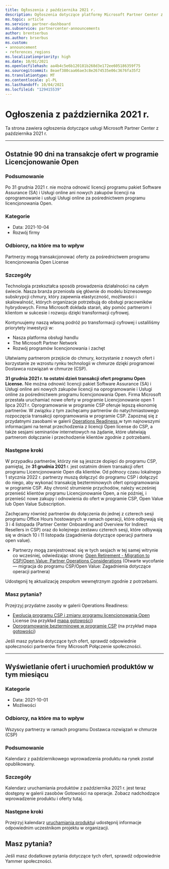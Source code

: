 ```yaml
---
title: Ogłoszenia z października 2021 r.
description: Ogłoszenia dotyczące platformy Microsoft Partner Center z października 2021 r., w tym nowe możliwości, promocje, oferty, rynki lub zmiany istniejących ofert.
ms.topic: article
ms.service: partner-dashboard
ms.subservice: partnercenter-announcements
author: brentserbus
ms.author: brserbus
ms.custom:
- announcement
- references_regions
ms.localizationpriority: high
ms.date: 10/01/2021
ms.openlocfilehash: aa4b4c5e6b120181b268d3e172ee605186359f75
ms.sourcegitcommit: 8eaef380caa66ae3c8e2674535e06c3676fa35f2
ms.translationtype: MT
ms.contentlocale: pl-PL
ms.lasthandoff: 10/04/2021
ms.locfileid: "129415539"
---
```

# <a name="october-2021-announcements"></a>Ogłoszenia z października 2021 r.

Ta strona zawiera ogłoszenia dotyczące usługi Microsoft Partner Center z października 2021 r.

________________
## <a name="final-90-days-to-transact-offers-in-the-open-license-program"></a><a name="2"></a>Ostatnie 90 dni na transakcje ofert w programie Licencjonowanie Open

### <a name="summary"></a>Podsumowanie

Po 31 grudnia 2021 r. nie można odnowić licencji programu pakiet Software Assurance (SA) i Usługi online ani nowych zakupów licencji na oprogramowanie i usługi Usługi online za pośrednictwem programu licencjonowania Open.

### <a name="categories"></a>Kategorie

- Data: 2021-10-04
- Rozwój firmy

### <a name="impacted-audience"></a>Odbiorcy, na które ma to wpływ

Partnerzy mogą transakcjonować oferty za pośrednictwem programu licencjonowania Open License

### <a name="details"></a>Szczegóły

Technologia przekształca sposób prowadzenia działalności na całym świecie. Nasza branża przeniosła się głównie do modelu biznesowego subskrypcji chmury, który zapewnia elastyczność, możliwości i skalowalność, których organizacje potrzebują do obsługi pracowników hybrydowych. Firma Microsoft dokłada starań, aby pomóc partnerom i klientom w sukcesie i rozwoju dzięki transformacji cyfrowej.

Kontynuujemy naszą własną podróż po transformacji cyfrowej i ustaliliśmy priorytety inwestycji w:

- Nasza platforma obsługi handlu
- The Microsoft Partner Network
- Rozwój programów licencjonowania i zachęt

Ułatwiamy partnerom przejście do chmury, korzystanie z nowych ofert i korzystanie ze wzrostu rynku technologii w chmurze dzięki programowi Dostawca rozwiązań w chmurze (CSP).

**31 grudnia 2021 r. to ostatni dzień transakcji ofert programu Open License.** Nie można odnowić licencji pakiet Software Assurance (SA) i Usługi online ani nowych zakupów licencji na oprogramowanie i Usługi online za pośrednictwem programu licencjonowania Open. Firma Microsoft przestała uruchamiać nowe oferty w programie Licencjonowanie open 1 lipca 2021 r. Oprogramowanie w programie CSP oferuje lepszą ekonomię partnerów. W związku z tym zachęcamy partnerów do natychmiastowego rozpoczęcia transakcji oprogramowania w programie CSP. Zapoznaj się z przydatnymi zasobami w galerii [Operations Readiness,](https://partner.microsoft.com/resources/collection/csp-open-evolution-to-a-better-experience#/)w tym najnowszymi informacjami na temat przechodzenia z licencji Open license do CSP, a także sesjami seminariów internetowych na żądanie, które ułatwiają partnerom dołączanie i przechodzenie klientów zgodnie z potrzebami.

### <a name="next-steps"></a>Następne kroki

W przypadku partnerów, którzy nie są jeszcze dopięci do programu CSP, pamiętaj, że **31 grudnia 2021** r. jest ostatnim dniem transakcji ofert programu Licencjonowanie Open dla klientów. Od północy czasu lokalnego 1 stycznia 2022 r. partnerzy muszą dołączyć do programu CSP i dołączyć do niego, aby wykonać transakcję bezterminowych ofert oprogramowania w programie CSP. Aby chronić strumienie przychodów, należy wcześniej przenieść klientów programu Licencjonowanie Open, a nie później, i przenieść nowe zakupy i odnowienia do ofert w programie CSP, Open Value lub Open Value Subscription.

Zachęcamy również partnerów do dołączenia do jednej z czterech sesji programu Office Hours hostowanych w ramach operacji, które odbywają się 3 i 4 listopada (Partner Center Onboarding and Overview for Indirect Resellers in CSP) oraz do kolejnego zestawu czterech sesji, które odbywają się w dniach 10 i 11 listopada (zagadnienia dotyczące operacji partnera open value).

- Partnerzy mogą zarejestrować się w tych sesjach w tej samej witrynie co wcześniej, odwiedzając stronę: [Open Retirement - Migration to CSP/Open Value: Partner Operations Considerations](https://globalpbocomm.eventbuilder.com/OpenMigrationToCSPOV) (Otwarte wycofanie — migracja do programu CSP/Open Value: Zagadnienia dotyczące operacji partnera)

Udostępnij tę aktualizację zespołom wewnętrznym zgodnie z potrzebami.

### <a name="questions"></a>Masz pytania?

Przejrzyj przydatne zasoby w galerii Operations Readiness:

- [Ewolucja programu CSP i zmiany programu licencjonowania Open](https://partner.microsoft.com/resources/collection/csp-open-evolution-to-a-better-experience#/) License (na przykład [mapa gotowości](https://partner.microsoft.com/resources/detail/csp-open-evolution-to-a-better-experience-readiness-map-pdf))
- [Oprogramowanie bezterminowe w programie CSP](https://partner.microsoft.com/resources/collection/software-in-csp#/) (na przykład mapa [gotowości](https://partner.microsoft.com/resources/detail/software-in-csp-readiness-map-pdf))

Jeśli masz pytania dotyczące tych ofert, sprawdź odpowiednie społeczności partnerów firmy Microsoft Połączenie społeczności.

________________
## <a name="view-this-months-product-launches-and-offers"></a><a name="1"></a>Wyświetlanie ofert i uruchomień produktów w tym miesiącu

### <a name="categories"></a>Kategorie

- Data: 2021-10-01
- Możliwości

### <a name="impacted-audience"></a>Odbiorcy, na które ma to wpływ

Wszyscy partnerzy w ramach programu Dostawca rozwiązań w chmurze (CSP)

### <a name="summary"></a>Podsumowanie

Kalendarz z październikowego wprowadzenia produktu na rynek został opublikowany.

### <a name="details"></a>Szczegóły

Kalendarz uruchamiania produktów z [](https://partner.microsoft.com/resources/collection/product-launch-calendar-collection#/) października 2021 r. jest teraz dostępny w galerii zasobów Gotowości na operacje. Zobacz nadchodzące wprowadzenie produktu i oferty tutaj.

### <a name="next-steps"></a>Następne kroki

Przejrzyj kalendarz [uruchamiania produktu](https://partner.microsoft.com/resources/collection/product-launch-calendar-collection#/)i udostępnij informacje odpowiednim uczestnikom projektu w organizacji.

## <a name="questions"></a>Masz pytania?
Jeśli masz dodatkowe pytania dotyczące tych ofert, sprawdź odpowiednie Yammer społeczności.